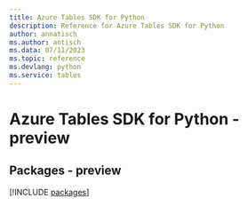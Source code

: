 ```yaml
---
title: Azure Tables SDK for Python
description: Reference for Azure Tables SDK for Python
author: annatisch
ms.author: antisch
ms.data: 07/11/2023
ms.topic: reference
ms.devlang: python
ms.service: tables
---
```

# Azure Tables SDK for Python - preview
## Packages - preview
[!INCLUDE [packages](tables-index.md)]